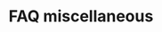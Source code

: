 ---
title: FAQ miscellaneous
menuTitle: Miscellaneous
description: "frequently miscellaneous asked questions"
position: 24
category: "faq"
---